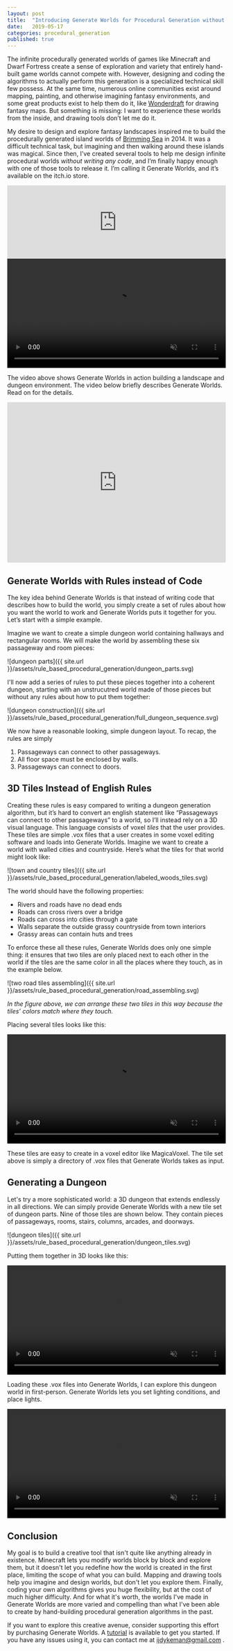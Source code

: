 ```yaml
---
layout: post
title:  "Introducing Generate Worlds for Procedural Generation without Code"
date:   2019-05-17
categories: procedural_generation
published: true
---
```




The infinite procedurally generated worlds of games like Minecraft and Dwarf Fortress create a sense of exploration and variety that entirely hand-built game worlds cannot compete with.  However, designing and coding the algorithms to actually perform this generation is a specialized technical skill few possess.  At the same time, numerous online communities exist around mapping, painting, and otherwise imagining fantasy environments, and some great products exist to help them do it, like [Wonderdraft](https://www.wonderdraft.net/) for drawing fantasy maps.  But something is missing: I want to experience these worlds from the inside, and drawing tools don’t let me do it.

My desire to design and explore fantasy landscapes inspired me to build the procedurally generated island worlds of [Brimming Sea](http://www.brimmingsea.com/) in 2014.  It was a difficult technical task, but imagining and then walking around these islands was magical.  Since then, I’ve created several tools to help me design infinite procedural worlds *without writing any code*, and I’m finally happy enough with one of those tools to release it.  I’m calling it Generate Worlds, and it’s available on the itch.io store.

<iframe frameborder="0" src="https://itch.io/embed/406212?linkback=true&amp;border_width=2&amp;bg_color=353535&amp;fg_color=ffffff&amp;link_color=fa5c5c&amp;border_color=333333" width="100%" height="169"></iframe>

<video width="100%" controls autoplay loop muted>
  <source src="{{site.url}}/assets/rule_based_procedural_generation/generation_10s.mp4">
Your browser does not support the video tag.
</video>

The video above shows Generate Worlds in action building a landscape and dungeon environment.  The video below briefly describes Generate Worlds.  Read on for the details.

<iframe width="100%" height="370" src="https://www.youtube.com/embed/DrAtX-EsQM0?autoplay=0&amp;showinfo=0" frameborder="0" allow="accelerometer; autoplay; encrypted-media; gyroscope; picture-in-picture" allowfullscreen=""></iframe>




## Generate Worlds with Rules instead of Code

The key idea behind Generate Worlds is that instead of writing code that describes how to build the world, you simply create a set of rules about how you want the world to work and Generate Worlds puts it together for you.  Let’s start with a simple example.

Imagine we want to create a simple dungeon world containing hallways and rectangular rooms.  We will make the world by assembling these six passageway and room pieces:

![dungeon parts]({{ site.url }}/assets/rule_based_procedural_generation/dungeon_parts.svg)


I'll now add a series of rules to put these pieces together into a coherent dungeon, starting with an unstrucutred world made of those pieces but without any rules about how to put them together:

![dungeon construction]({{ site.url }}/assets/rule_based_procedural_generation/full_dungeon_sequence.svg)


We now have a reasonable looking, simple dungeon layout.  To recap, the rules are simply

1. Passageways can connect to other passageways.
2. All floor space must be enclosed by walls.
3. Passageways can connect to doors.

## 3D Tiles Instead of English Rules

Creating these rules is easy compared to writing a dungeon generation algorithm, but it’s hard to convert an english statement like “Passageways can connect to other passageways” to a world, so I’ll instead rely on a 3D visual language.  This language consists of voxel *tiles* that the user provides.  These tiles are simple .vox files that a user creates in some voxel editing software and loads into Generate Worlds.  Imagine we want to create a world with walled cities and countryside.  Here’s what the tiles for that world might look like:


![town and country tiles]({{ site.url }}/assets/rule_based_procedural_generation/labeled_woods_tiles.svg)


The world should have the following properties:
* Rivers and roads have no dead ends
* Roads can cross rivers over a bridge
* Roads can cross into cities through a gate
* Walls separate the outside grassy countryside from town interiors
* Grassy areas can contain huts and trees

To enforce these all these rules, Generate Worlds does only one simple thing:  it ensures that two tiles are only placed next to each other in the world if the tiles are the same color in all the places where they touch, as in the example below.

![two road tiles assembling]({{ site.url }}/assets/rule_based_procedural_generation/road_assembling.svg)

*In the figure above, we can arrange these two tiles in this way because the tiles’ colors match where they touch.*

Placing several tiles looks like this:

<video width="100%" controls autoplay loop muted>
  <source src="{{site.url}}/assets/rule_based_procedural_generation/woods_tile_assembly.mov">
Your browser does not support the video tag.
</video>

These tiles are easy to create in a voxel editor like MagicaVoxel.  The tile set above is simply a directory of .vox files that Generate Worlds takes as input.

## Generating a Dungeon

Let's try a more sophisticated world: a 3D dungeon that extends endlessly in all directions.  We can simply provide Generate Worlds with a new tile set of dungeon parts.  Nine of those tiles are shown below.  They contain pieces of passageways, rooms, stairs, columns, arcades, and doorways.

![dungeon tiles]({{ site.url }}/assets/rule_based_procedural_generation/dungeon_tiles.svg)


Putting them together in 3D looks like this:

<video width="100%" controls autoplay loop muted>
  <source src="{{site.url}}/assets/rule_based_procedural_generation/full_dungeon_generation.mov">
Your browser does not support the video tag.
</video>


Loading these .vox files into Generate Worlds, I can explore this dungeon world in first-person.  Generate Worlds lets you set lighting conditions, and place lights.


<video width="100%" controls autoplay loop muted>
  <source src="{{site.url}}/assets/rule_based_procedural_generation/generation_10s.mp4">
Your browser does not support the video tag.
</video>


## Conclusion

My goal is to build a creative tool that isn't quite like anything already in existence.  Minecraft lets you modify worlds block by block and explore them, but it doesn't let you redefine how the world is created in the first place, limiting the scope of what you can build.  Mapping and drawing tools help you imagine and design worlds, but don't let you explore them.  Finally, coding your own algorithms gives you huge flexibility, but at the cost of much higher difficulty.  And for what it's worth, the worlds I've made in Generate Worlds are more varied and compelling than what I've been able to create by hand-building procedural generation algorithms in the past.

If you want to explore this creative avenue, consider supporting this effort by purchasing Generate Worlds.  A [tutorial](http://generateworlds.com/tutorial.html) is available to get you started.  If you have any issues using it, you can contact me at ijdykeman@gmail.com .  
